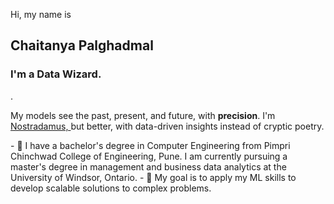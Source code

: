 Hi, my name is 
<h2>Chaitanya Palghadmal</h2>
<h3>I'm a Data Wizard.</h3>.
<p>
  My models see the past, present, and future, with <b>precision</b>. I'm
    <a
      href="https://www.britannica.com/story/nostradamus-and-his-prophecies"
      target="_blank"
      rel="noreferrer">
      Nostradamus,
    </a>
  but better, with data-driven insights instead of cryptic poetry.
</p>
- 🌱 I have a bachelor's degree in Computer Engineering from Pimpri Chinchwad College of Engineering, Pune. I am currently pursuing a master's degree in management and business data analytics at the University of Windsor, Ontario.
- 💞️ My goal is to apply my ML skills to develop scalable solutions to complex problems.

<!---
chaitanyap14/chaitanyap14 is a ✨ special ✨ repository because its `README.md` (this file) appears on your GitHub profile.
You can click the Preview link to take a look at your changes.
--->
